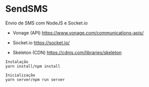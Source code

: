 # SendSMS
Envio de SMS com NodeJS e Socket.io

- Vonage (API)
https://www.vonage.com/communications-apis/


- Socket.io
https://socket.io/

- Skeleton (CDN)
https://cdnjs.com/libraries/skeleton

````
Instalação
yarn install/npm install

````


````
Inicialização
yarn server/npm run server

````
